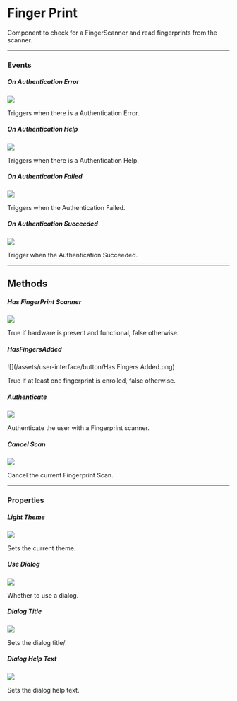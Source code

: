 # Finger Print

Component to check for a FingerScanner and read fingerprints from the scanner.

---

### Events

##### On Authentication Error

![](/assets/user-interface/checkbox/OnAuthenticationError.png)

Triggers when there is a Authentication Error.

##### On Authentication Help

![](/assets/user-interface/checkbox/OnAuthenticationHelp.png)

Triggers when there is a Authentication Help.

##### On Authentication Failed

![](/assets/user-interface/checkbox/OnAuthenticationFailed.png)

Triggers when the Authentication Failed.

##### On Authentication Succeeded

![](/assets/user-interface/checkbox/OnAuthenticationSucceeded.png)

Trigger when the Authentication Succeeded.

---

## Methods

##### Has FingerPrint Scanner

![](/assets/user-interface/button/HasFingerPrintScanner.png)

True if hardware is present and functional, false otherwise.

##### HasFingersAdded

![](/assets/user-interface/button/Has Fingers Added.png)

True if at least one fingerprint is enrolled, false otherwise.

##### Authenticate

![](/assets/user-interface/button/Authenticate.png)

Authenticate the user with a Fingerprint scanner.

##### Cancel Scan

![](/assets/user-interface/button/CancelScan.png)

Cancel the current Fingerprint Scan.

---

### Properties

##### Light Theme

![](/assets/user-interface/checkbox/LightTheme.png)

Sets the current theme.

##### Use Dialog

![](/assets/user-interface/checkbox/UseDialog.png)

Whether to use a dialog.

##### Dialog Title

![](/assets/user-interface/checkbox/DialogTitle.png)

Sets the dialog title/

##### Dialog Help Text

![](/assets/user-interface/checkbox/DialogHelpText.png)

Sets the dialog help text.

